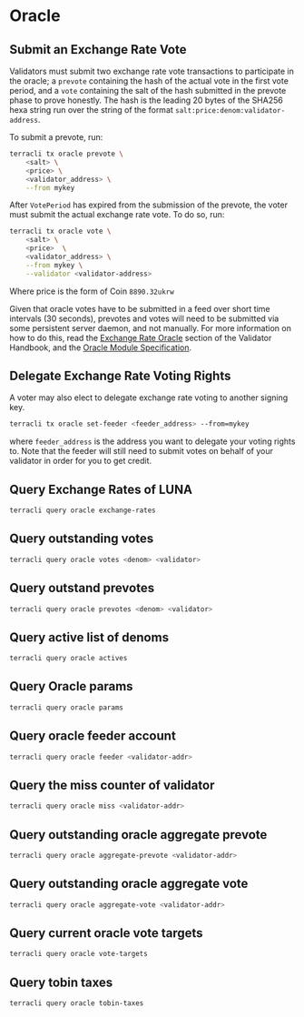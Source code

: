 # Oracle

## Submit an Exchange Rate Vote

Validators must submit two exchange rate vote transactions to participate in the oracle; a `prevote` containing the hash of the actual vote in the first vote period, and a `vote` containing the salt of the hash submitted in the prevote phase to prove honestly. The hash is the leading 20 bytes of the SHA256 hexa string run over the string of the format `salt:price:denom:validator-address`.

To submit a prevote, run:

```bash
terracli tx oracle prevote \
    <salt> \
    <price> \
    <validator_address> \
    --from mykey
```

After `VotePeriod` has expired from the submission of the prevote, the voter must submit the actual exchange rate vote. To do so, run:

```bash
terracli tx oracle vote \
    <salt> \
    <price>  \
    <validator_address> \
    --from mykey \
    --validator <validator-address>
```

Where price is the form of Coin `8890.32ukrw`

Given that oracle votes have to be submitted in a feed over short time intervals (30 seconds), prevotes and votes will need to be submitted via some persistent server daemon, and not manually. For more information on how to do this, read the [Exchange Rate Oracle](../validator/oracle.md) section of the Validator Handbook, and the [Oracle Module Specification](../dev/spec-oracle.md).

## Delegate Exchange Rate Voting Rights

A voter may also elect to delegate exchange rate voting to another signing key.

```bash
terracli tx oracle set-feeder <feeder_address> --from=mykey
```

where `feeder_address` is the address you want to delegate your voting rights to. Note that the feeder will still need to submit votes on behalf of your validator in order for you to get credit.

## Query Exchange Rates of LUNA

```sh
terracli query oracle exchange-rates
```

## Query outstanding votes

```sh
terracli query oracle votes <denom> <validator>
```


## Query outstand prevotes

```sh
terracli query oracle prevotes <denom> <validator>
```

## Query active list of denoms

```sh
terracli query oracle actives
```

## Query Oracle params

```sh
terracli query oracle params
```

## Query oracle feeder account

```sh
terracli query oracle feeder <validator-addr>
```

## Query the miss counter of validator

```sh
terracli query oracle miss <validator-addr>
```

## Query outstanding oracle aggregate prevote

```sh
terracli query oracle aggregate-prevote <validator-addr>
```

## Query outstanding oracle aggregate vote

```sh
terracli query oracle aggregate-vote <validator-addr>
```

## Query current oracle vote targets

```sh
terracli query oracle vote-targets
```

## Query tobin taxes

```sh
terracli query oracle tobin-taxes
```